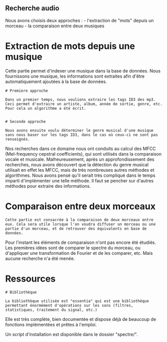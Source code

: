 ## Recherche audio ##

Nous avons choisis deux approches : 
	- l'extraction de "mots" depuis un morceau
	- la comparaison entre deux musiques

# Extraction de mots depuis une musique #

Cette partie permet d'indexer une musique dans la base de données. Nous fournissons une musique, les informations sont extraites afin d'être automatiquement ajoutées à la base de données.


	# Premiere approche
	
	Dans un premier temps, nous voulions extraire les tags ID3 des mp3. Ceci permet d'extraire un artiste, album, année de sortie, genre, etc.
	Pour cela un algorithme a été écrit.


	# Seconde approche
	
	Nous avons ensuite voulu déterminer le genre musical d'une musique sans nous baser sur les tags ID3, dans le cas où ceux-ci ne sont pas renseignés.
Nos recherches dans ce domaine nous ont conduits au calcul des MFCC (Mel-frequency cepstral coefficients), qui sont utilisés dans la comparaison vocale et musicale.
Malheureusement, après un approfondissement des recherches, nous avons découvert que la détection du genre musical utilisait en effet les MFCC, mais de très nombreuses autres méthodes et algorithmes.
Nous avons pensé qu'il serait très compliqué dans le temps imparti d'implémenter une telle méthode. Il faut se pencher sur d'autres méthodes pour extraire des informations.


# Comparaison entre deux morceaux #

	Cette partie est consacrée à la comparaison de deux morceaux entre eux. Cela sera utile lorsque l'on voudra diffuser un morceau ou une partie d'un morceau, et de retrouver des équivalents en base de données.
Pour l'instant les éléments de comparaison n'ont pas encore été étudiés. Les premières idées sont de comparer le spectre du morceau, ou d'appliquer une transformation de Fourier et de les comparer, etc. Mais aucune recherche n'a été menée.


# Ressources #
	# Bibliothèque

	La bibliothèque utilisée est "essentia" qui est une bibliothèque permettant énormément d'opérations sur les sons (filtres, statistiques, traitement du signal, etc.)
Elle est très complète, bien documentée et dispose déjà de beaucoup de fonctions implémentées et prêtes à l'emploi.

Un script d'installation est disponible dans le dossier "spectre/".
